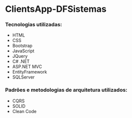 # ClientsApp-DFSistemas

### Tecnologias utilizadas:

* HTML
* CSS
* Bootstrap
* JavaScript
* JQuery
* C# .NET
* ASP.NET MVC
* EntityFramework
* SQLServer

### Padrões e metodologias de arquitetura utilizados:
* CQRS
* SOLID
* Clean Code
